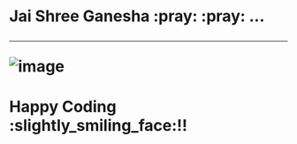 <h1> Jai Shree Ganesha :pray: :pray: ...</>
  <br>
   <hr>
 
  ![image](https://user-images.githubusercontent.com/96066976/193397141-1d80e0de-530d-4da2-8525-a66444b25fe7.png)

  
  <h1> Happy Coding :slightly_smiling_face:!! <h1>
